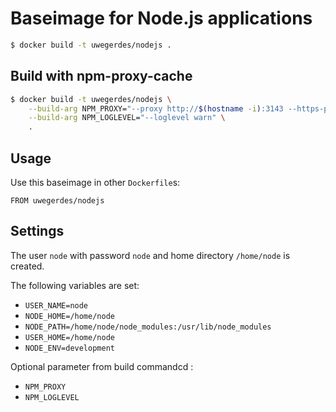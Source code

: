 # Baseimage for Node.js applications

```bash
$ docker build -t uwegerdes/nodejs .
```

## Build with npm-proxy-cache

```bash
$ docker build -t uwegerdes/nodejs \
	--build-arg NPM_PROXY="--proxy http://$(hostname -i):3143 --https-proxy http://$(hostname -i):3143 --strict-ssl false" \
	--build-arg NPM_LOGLEVEL="--loglevel warn" \
	.
```

## Usage

Use this baseimage in other `Dockerfile`s:

```
FROM uwegerdes/nodejs
```

## Settings

The user `node` with password `node` and home directory `/home/node` is created.

The following variables are set:

* `USER_NAME=node`
* `NODE_HOME=/home/node`
* `NODE_PATH=/home/node/node_modules:/usr/lib/node_modules`
* `USER_HOME=/home/node`
* `NODE_ENV=development`

Optional parameter from build commandcd :

* `NPM_PROXY`
* `NPM_LOGLEVEL`
